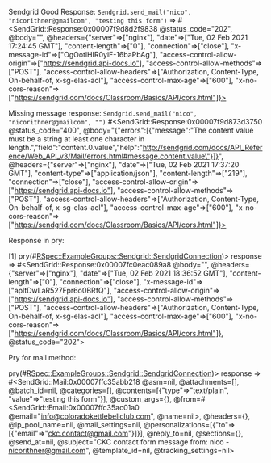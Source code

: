Sendgrid
Good Response:
`Sendgrid.send_mail("nico", "nicorithner@gmailcom", "testing this form")`
=> #<SendGrid::Response:0x00007f9d8d2f9838 @status_code="202", @body="", @headers={"server"=>["nginx"], "date"=>["Tue, 02 Feb 2021 17:24:45 GMT"], "content-length"=>["0"], "connection"=>["close"], "x-message-id"=>["OgOotlHIR0yiF-16baPbAg"], "access-control-allow-origin"=>["https://sendgrid.api-docs.io"], "access-control-allow-methods"=>["POST"], "access-control-allow-headers"=>["Authorization, Content-Type, On-behalf-of, x-sg-elas-acl"], "access-control-max-age"=>["600"], "x-no-cors-reason"=>["https://sendgrid.com/docs/Classroom/Basics/API/cors.html"]}>

Missing message response:
`Sendgrid.send_mail("nico", "nicorithner@gmailcom", "")`
#<SendGrid::Response:0x00007f9d873d3750 @status_code="400", @body="{\"errors\":[{\"message\":\"The content value must be a string at least one character in length.\",\"field\":\"content.0.value\",\"help\":\"http://sendgrid.com/docs/API_Reference/Web_API_v3/Mail/errors.html#message.content.value\"}]}", @headers={"server"=>["nginx"], "date"=>["Tue, 02 Feb 2021 17:37:20 GMT"], "content-type"=>["application/json"], "content-length"=>["219"], "connection"=>["close"], "access-control-allow-origin"=>["https://sendgrid.api-docs.io"], "access-control-allow-methods"=>["POST"], "access-control-allow-headers"=>["Authorization, Content-Type, On-behalf-of, x-sg-elas-acl"], "access-control-max-age"=>["600"], "x-no-cors-reason"=>["https://sendgrid.com/docs/Classroom/Basics/API/cors.html"]}>

Response in pry:

[1] pry(#<RSpec::ExampleGroups::Sendgrid::SendgridConnection>)> response
=> #<SendGrid::Response:0x00007fc0eac089a8
 @body="",
 @headers=
  {"server"=>["nginx"],
   "date"=>["Tue, 02 Feb 2021 18:36:52 GMT"],
   "content-length"=>["0"],
   "connection"=>["close"],
   "x-message-id"=>["apltDwLaR527Fpr6o0BRfQ"],
   "access-control-allow-origin"=>["https://sendgrid.api-docs.io"],
   "access-control-allow-methods"=>["POST"],
   "access-control-allow-headers"=>["Authorization, Content-Type, On-behalf-of, x-sg-elas-acl"],
   "access-control-max-age"=>["600"],
   "x-no-cors-reason"=>["https://sendgrid.com/docs/Classroom/Basics/API/cors.html"]},
 @status_code="202">


 Pry for mail method:

 pry(#<RSpec::ExampleGroups::Sendgrid::SendgridConnection>)> response
=> #<SendGrid::Mail:0x00007ffc35abb218
 @asm=nil,
 @attachments=[],
 @batch_id=nil,
 @categories=[],
 @contents=[{"type"=>"text/plain", "value"=>"testing this form"}],
 @custom_args={},
 @from=#<SendGrid::Email:0x00007ffc35ac01a0 @email="info@coloradokettlebellclub.com", @name=nil>,
 @headers={},
 @ip_pool_name=nil,
 @mail_settings=nil,
 @personalizations=[{"to"=>[{"email"=>"ckc.contact@gmail.com"}]}],
 @reply_to=nil,
 @sections={},
 @send_at=nil,
 @subject="CKC contact form message from: nico - nicorithner@gmail.com",
 @template_id=nil,
 @tracking_settings=nil>

